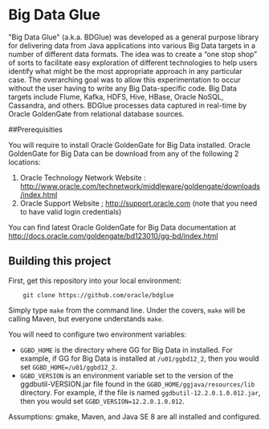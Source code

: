Big Data Glue
=====
"Big Data Glue" (a.k.a. BDGlue) was developed as a general purpose library 
for delivering data from Java applications into various Big Data targets 
in a number of different data formats. The idea was to create a “one stop 
shop” of sorts to facilitate easy exploration of different technologies to 
help users identify what might be the most appropriate approach in any 
particular case. The overarching goal was to allow this experimentation to 
occur without the user having to write any Big Data-specific code. 
Big Data targets include Flume, Kafka, HDFS, Hive, HBase, Oracle NoSQL, 
Cassandra, and others. BDGlue processes data captured in real-time by 
Oracle GoldenGate from relational database sources.

##Prerequisities

You will require to install Oracle GoldenGate for Big Data installed. Oracle GoldenGate for Big Data can be download from any of the following 2 locations:

1. Oracle Technology Network Website : http://www.oracle.com/technetwork/middleware/goldengate/downloads/index.html
2. Oracle Support Website ; http://support.oracle.com (note that you need to have valid login credentials)

You can find latest Oracle GoldenGate for Big Data documentation at http://docs.oracle.com/goldengate/bd123010/gg-bd/index.html

## Building this project
First, get this repository into your local environment:

        git clone https://github.com/oracle/bdglue

Simply type ``make`` from the command line. Under the covers, ``make``
will be calling Maven, but everyone understands ``make``.

You will need to configure two environment variables:

* ``GGBD_HOME`` is the directory where GG for Big Data in installed. For 
  example, if GG for Big Data is installed at ``/u01/ggbd12_2``, then you 
  would set ``GGBD_HOME=/u01/ggbd12_2``.
* ``GGBD_VERSION`` is an environment variable set to the version of the 
  ggdbutil-VERSION.jar file found in the ``GGBD_HOME/ggjava/resources/lib`` 
  directory.  For example, if the file is named ``ggdbutil-12.2.0.1.0.012.jar``, 
  then you would set ``GGBD_VERSION=12.2.0.1.0.012``.


Assumptions: gmake, Maven, and Java SE 8 are all installed and 
configured.

